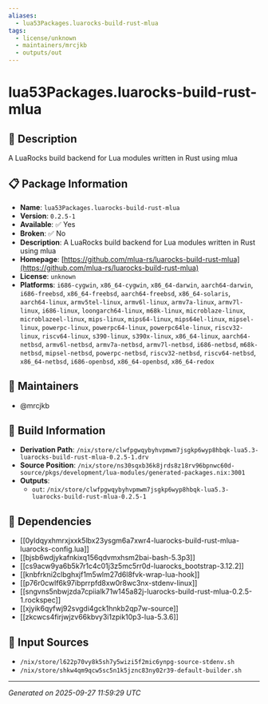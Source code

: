 ```yaml
---
aliases:
  - lua53Packages.luarocks-build-rust-mlua
tags:
  - license/unknown
  - maintainers/mrcjkb
  - outputs/out
---
```


# lua53Packages.luarocks-build-rust-mlua

## 📝 Description

A LuaRocks build backend for Lua modules written in Rust using mlua

## 📋 Package Information

- **Name**: `lua53Packages.luarocks-build-rust-mlua`
- **Version**: `0.2.5-1`
- **Available**: ✅ Yes
- **Broken**: ✅ No
- **Description**: A LuaRocks build backend for Lua modules written in Rust using mlua
- **Homepage**: [https://github.com/mlua-rs/luarocks-build-rust-mlua](https://github.com/mlua-rs/luarocks-build-rust-mlua)
- **License**: `unknown`
- **Platforms**: `i686-cygwin`, `x86_64-cygwin`, `x86_64-darwin`, `aarch64-darwin`, `i686-freebsd`, `x86_64-freebsd`, `aarch64-freebsd`, `x86_64-solaris`, `aarch64-linux`, `armv5tel-linux`, `armv6l-linux`, `armv7a-linux`, `armv7l-linux`, `i686-linux`, `loongarch64-linux`, `m68k-linux`, `microblaze-linux`, `microblazeel-linux`, `mips-linux`, `mips64-linux`, `mips64el-linux`, `mipsel-linux`, `powerpc-linux`, `powerpc64-linux`, `powerpc64le-linux`, `riscv32-linux`, `riscv64-linux`, `s390-linux`, `s390x-linux`, `x86_64-linux`, `aarch64-netbsd`, `armv6l-netbsd`, `armv7a-netbsd`, `armv7l-netbsd`, `i686-netbsd`, `m68k-netbsd`, `mipsel-netbsd`, `powerpc-netbsd`, `riscv32-netbsd`, `riscv64-netbsd`, `x86_64-netbsd`, `i686-openbsd`, `x86_64-openbsd`, `x86_64-redox`
## 👥 Maintainers

- @mrcjkb


## 🔧 Build Information

- **Derivation Path**: `/nix/store/clwfpgwqybyhvpmwm7jsgkp6wyp8hbqk-lua5.3-luarocks-build-rust-mlua-0.2.5-1.drv`
- **Source Position**: `/nix/store/ns30sqxb36k8jrds8z18rv96bpnwc60d-source/pkgs/development/lua-modules/generated-packages.nix:3001`
- **Outputs**:
  - `out`:  `/nix/store/clwfpgwqybyhvpmwm7jsgkp6wyp8hbqk-lua5.3-luarocks-build-rust-mlua-0.2.5-1`

## 🔗 Dependencies

- [[0yldqyxhmrxjxxk5lbx23ysgm6a7xwr4-luarocks-build-rust-mlua-luarocks-config.lua]]
- [[bjsb6wdjykafnkixq156qdvmxhsm2bai-bash-5.3p3]]
- [[cs9acw9ya6b5k7r1c4c01j3z5mc5rr0d-luarocks_bootstrap-3.12.2]]
- [[knbfrkni2clbghxjf1m5wlm27d6l8fvk-wrap-lua-hook]]
- [[p76r0cwlf6k97ibprrpfd8xw0r8wc3nx-stdenv-linux]]
- [[sngvns5nbwjzda7cpiialk71w145a82j-luarocks-build-rust-mlua-0.2.5-1.rockspec]]
- [[xjyik6qyfwj92svgdi4gck1hnkb2qp7w-source]]
- [[zkcwcs4firjwjzv66kbvy3i1zpik10p3-lua-5.3.6]]

## 📁 Input Sources

- `/nix/store/l622p70vy8k5sh7y5wizi5f2mic6ynpg-source-stdenv.sh`
- `/nix/store/shkw4qm9qcw5sc5n1k5jznc83ny02r39-default-builder.sh`

---
*Generated on 2025-09-27 11:59:29 UTC*
